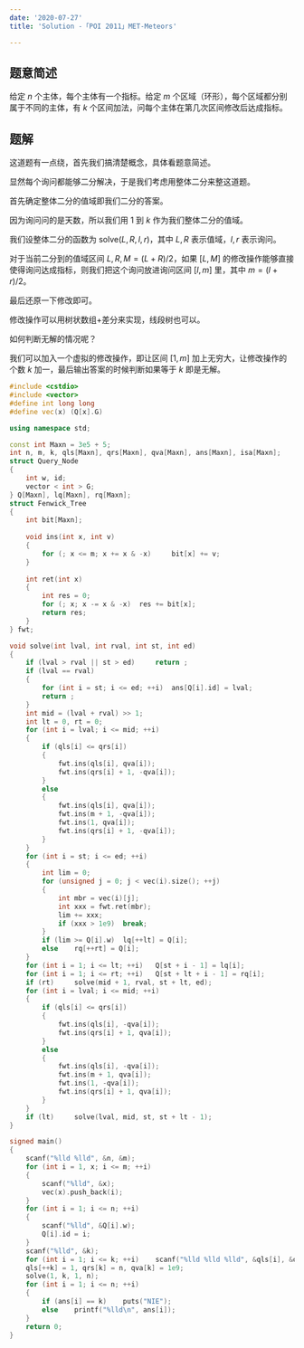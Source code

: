 ```yaml
---
date: '2020-07-27'
title: 'Solution -「POI 2011」MET-Meteors'

---
```


## 题意简述

给定 $n$ 个主体，每个主体有一个指标。给定 $m$ 个区域（环形），每个区域都分别属于不同的主体，有 $k$ 个区间加法，问每个主体在第几次区间修改后达成指标。

## 题解

这道题有一点绕，首先我们搞清楚概念，具体看题意简述。

显然每个询问都能够二分解决，于是我们考虑用整体二分来整这道题。

首先确定整体二分的值域即我们二分的答案。

因为询问问的是天数，所以我们用 1 到 $k$ 作为我们整体二分的值域。

我们设整体二分的函数为 $\mathrm{solve}(L,R,l,r)$，其中 $L,R$ 表示值域，$l,r$ 表示询问。

对于当前二分到的值域区间 $L,R,M=(L+R)/2$，如果 $[L,M]$ 的修改操作能够直接使得询问达成指标，则我们把这个询问放进询问区间 $[l,m]$ 里，其中 $m=(l+r)/2$。

最后还原一下修改即可。

修改操作可以用树状数组+差分来实现，线段树也可以。

如何判断无解的情况呢？

我们可以加入一个虚拟的修改操作，即让区间 $[1,m]$ 加上无穷大，让修改操作的个数 $k$ 加一，最后输出答案的时候判断如果等于 $k$ 即是无解。

```cpp
#include <cstdio>
#include <vector>
#define int long long
#define vec(x) (Q[x].G)

using namespace std;

const int Maxn = 3e5 + 5;
int n, m, k, qls[Maxn], qrs[Maxn], qva[Maxn], ans[Maxn], isa[Maxn];
struct Query_Node
{
	int w, id;
	vector < int > G;
} Q[Maxn], lq[Maxn], rq[Maxn];
struct Fenwick_Tree
{
	int bit[Maxn];
	
	void ins(int x, int v)
	{
		for (; x <= m; x += x & -x) 	bit[x] += v;
	}
	
	int ret(int x)
	{
		int res = 0;
		for (; x; x -= x & -x)	res += bit[x];
		return res;
	}
} fwt;

void solve(int lval, int rval, int st, int ed)
{
	if (lval > rval || st > ed) 	return ;
	if (lval == rval)
	{
		for (int i = st; i <= ed; ++i)	ans[Q[i].id] = lval;
		return ;
	}
	int mid = (lval + rval) >> 1;
	int lt = 0, rt = 0;
	for (int i = lval; i <= mid; ++i)
	{
		if (qls[i] <= qrs[i])
		{
			fwt.ins(qls[i], qva[i]);
			fwt.ins(qrs[i] + 1, -qva[i]);
		}
		else
		{
			fwt.ins(qls[i], qva[i]);
			fwt.ins(m + 1, -qva[i]);
			fwt.ins(1, qva[i]);
			fwt.ins(qrs[i] + 1, -qva[i]);
		}
	}
	for (int i = st; i <= ed; ++i)
	{
		int lim = 0;
		for (unsigned j = 0; j < vec(i).size(); ++j)
		{
			int mbr = vec(i)[j];
			int xxx = fwt.ret(mbr);
			lim += xxx;
			if (xxx > 1e9)	break;
		}
		if (lim >= Q[i].w)	lq[++lt] = Q[i];
		else	rq[++rt] = Q[i];
	}
	for (int i = 1; i <= lt; ++i)	Q[st + i - 1] = lq[i];
	for (int i = 1; i <= rt; ++i)	Q[st + lt + i - 1] = rq[i];
	if (rt) 	solve(mid + 1, rval, st + lt, ed);
	for (int i = lval; i <= mid; ++i)
	{
		if (qls[i] <= qrs[i])
		{
			fwt.ins(qls[i], -qva[i]);
			fwt.ins(qrs[i] + 1, qva[i]);
		}
		else
		{
			fwt.ins(qls[i], -qva[i]);
			fwt.ins(m + 1, qva[i]);
			fwt.ins(1, -qva[i]);
			fwt.ins(qrs[i] + 1, qva[i]);
		}
	}
	if (lt) 	solve(lval, mid, st, st + lt - 1);
}

signed main()
{
	scanf("%lld %lld", &n, &m);
	for (int i = 1, x; i <= m; ++i)
	{
		scanf("%lld", &x);
		vec(x).push_back(i);
	}
	for (int i = 1; i <= n; ++i)
	{
		scanf("%lld", &Q[i].w);
		Q[i].id = i;
	}
	scanf("%lld", &k);
	for (int i = 1; i <= k; ++i)	scanf("%lld %lld %lld", &qls[i], &qrs[i], &qva[i]);
	qls[++k] = 1, qrs[k] = n, qva[k] = 1e9;
	solve(1, k, 1, n);
	for (int i = 1; i <= n; ++i)
	{
		if (ans[i] == k)	puts("NIE");
		else	printf("%lld\n", ans[i]);
	}
	return 0;
}
```